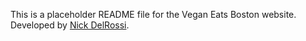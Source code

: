 
This is a placeholder README file for the Vegan Eats Boston website.
Developed by [Nick DelRossi](nickwtf@gmail.com).